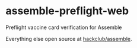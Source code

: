 # assemble-preflight-web
Preflight vaccine card verification for Assemble

Everything else open source at [hackclub/assemble](https://github.com/hackclub/assemble).